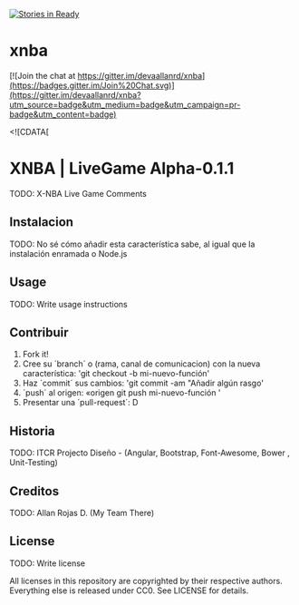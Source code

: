 [![Stories in Ready](https://badge.waffle.io/devaallanrd/xnba.png?label=ready&title=Ready)](https://waffle.io/devaallanrd/xnba)
# xnba

[![Join the chat at https://gitter.im/devaallanrd/xnba](https://badges.gitter.im/Join%20Chat.svg)](https://gitter.im/devaallanrd/xnba?utm_source=badge&utm_medium=badge&utm_campaign=pr-badge&utm_content=badge)

  <content><![CDATA[
# XNBA | LiveGame Alpha-0.1.1
TODO: X-NBA Live Game Comments 
## Instalacion
TODO: No sé cómo añadir esta característica sabe, al igual que la instalación enramada o Node.js
## Usage
TODO: Write usage instructions

## Contribuir
1. Fork it!
2. Cree su ´branch´ o (rama, canal de comunicacion)
con la nueva característica: 'git checkout -b mi-nuevo-función'
3. Haz ´commit´ sus cambios: 'git commit -am "Añadir algún rasgo'
4. ´push´ al origen: «origen git push mi-nuevo-función '
5. Presentar una ´pull-request´: D

## Historia
TODO: ITCR Projecto Diseño - (Angular, Bootstrap, Font-Awesome, Bower , Unit-Testing)

## Creditos
TODO: Allan Rojas D. (My Team There) 

## License
TODO: Write license

All licenses in this repository are copyrighted by their respective authors. 
Everything else is released under CC0. See LICENSE for details.

